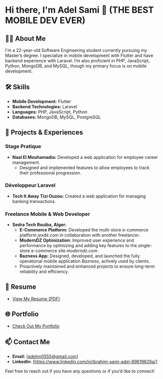 # Hi there, I'm Adel Sami 👋 (THE BEST MOBILE DEV EVER)

## 👨‍💻 About Me
I'm a 22-year-old Software Engineering student currently pursuing my Master’s degree. I specialize in mobile development with Flutter and have backend experience with Laravel. I’m also proficient in PHP, JavaScript, Python, MongoDB, and MySQL, though my primary focus is on mobile development.

## 🛠️ Skills
- **Mobile Development:** Flutter  
- **Backend Technologies:** Laravel  
- **Languages:** PHP, JavaScript, Python  
- **Databases:** MongoDB, MySQL, PostgreSQL  

## 🌟 Projects & Experiences

### **Stage Pratique**  
- **Naal El Mouhamadia:** Developed a web application for employee career management.  
  - Designed and implemented features to allow employees to track their professional progression.  

### **Développeur Laravel**  
- **Tech It Away Tizi Ouzou:** Created a web application for managing banking transactions.  

### **Freelance Mobile & Web Developer**  
- **Sedra Tech Rouiba, Alger:**  
  - **E-Commerce Platform:** Developed the multi-store e-commerce platform *jexdé.com* in collaboration with another freelancer.  
  - **ModernDZ Optimization:** Improved user experience and performance by optimizing and adding key features to the single-store e-commerce site *moderndz.com*.  
  - **Bazness App:** Designed, developed, and launched the fully operational mobile application *Bazness*, actively used by clients.  
  - Proactively maintained and enhanced projects to ensure long-term reliability and efficiency.  

## 📝 Resume
- [View My Resume (PDF)](./CV.pdf)  

## 🌐 Portfolio
- [Check Out My Portfolio](https://samidev016.github.io/SamiPorftoflio/)  

## 📫 Contact Me
- **Email:** [adelim0555@gmail.com]  
- **LinkedIn:** [https://www.linkedin.com/in/ibrahim-sami-adel-89619828a/]  

Feel free to reach out if you have any questions or if you’d like to connect!
